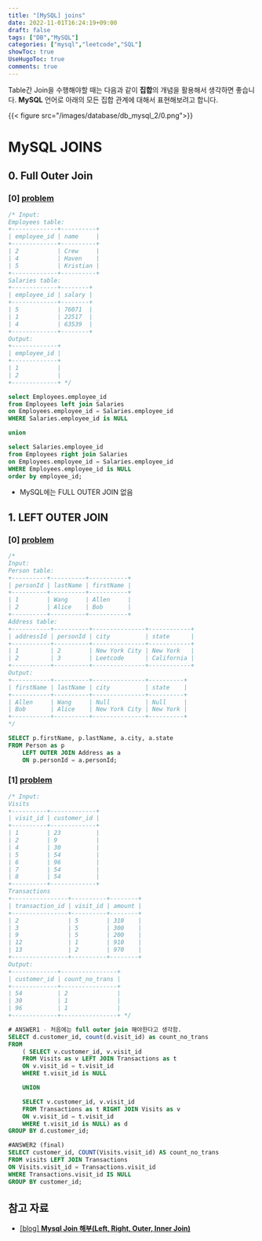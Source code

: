 ```yaml
---
title: "[MySQL] joins"
date: 2022-11-01T16:24:19+09:00
draft: false
tags: ["DB","MySQL"]
categories: ["mysql","leetcode","SQL"]
showToc: true
UseHugoToc: true
comments: true
---
```


Table간 Join을 수행해야할 때는 다음과 같이 **집합**의 개념을 활용해서 생각하면 좋습니다. **MySQL** 언어로 아래의 모든 집합 관계에 대해서 표현해보려고 합니다. 

{{< figure src="/images/database/db_mysql_2/0.png">}}

# MySQL JOINS

## 0. Full Outer Join

### [0] [problem](https://leetcode.com/problems/employees-with-missing-information/)

```sql
/* Input: 
Employees table:
+-------------+----------+
| employee_id | name     |
+-------------+----------+
| 2           | Crew     |
| 4           | Haven    |
| 5           | Kristian |
+-------------+----------+
Salaries table:
+-------------+--------+
| employee_id | salary |
+-------------+--------+
| 5           | 76071  |
| 1           | 22517  |
| 4           | 63539  |
+-------------+--------+
Output: 
+-------------+
| employee_id |
+-------------+
| 1           |
| 2           |
+-------------+ */

select Employees.employee_id
from Employees left join Salaries
on Employees.employee_id = Salaries.employee_id
WHERE Salaries.employee_id is NULL

union

select Salaries.employee_id
from Employees right join Salaries
on Employees.employee_id = Salaries.employee_id
WHERE Employees.employee_id is NULL 
order by employee_id;
```

- MySQL에는 FULL OUTER JOIN 없음

## 1. LEFT OUTER JOIN

### [0] [problem](https://leetcode.com/problems/combine-two-tables/)

```sql
/*
Input: 
Person table:
+----------+----------+-----------+
| personId | lastName | firstName |
+----------+----------+-----------+
| 1        | Wang     | Allen     |
| 2        | Alice    | Bob       |
+----------+----------+-----------+
Address table:
+-----------+----------+---------------+------------+
| addressId | personId | city          | state      |
+-----------+----------+---------------+------------+
| 1         | 2        | New York City | New York   |
| 2         | 3        | Leetcode      | California |
+-----------+----------+---------------+------------+
Output: 
+-----------+----------+---------------+----------+
| firstName | lastName | city          | state    |
+-----------+----------+---------------+----------+
| Allen     | Wang     | Null          | Null     |
| Bob       | Alice    | New York City | New York |
+-----------+----------+---------------+----------+
*/

SELECT p.firstName, p.lastName, a.city, a.state
FROM Person as p
    LEFT OUTER JOIN Address as a 
    ON p.personId = a.personId;
```

### [1] [problem](https://leetcode.com/problems/customer-who-visited-but-did-not-make-any-transactions/)

```sql
/* Input: 
Visits
+----------+-------------+
| visit_id | customer_id |
+----------+-------------+
| 1        | 23          |
| 2        | 9           |
| 4        | 30          |
| 5        | 54          |
| 6        | 96          |
| 7        | 54          |
| 8        | 54          |
+----------+-------------+
Transactions
+----------------+----------+--------+
| transaction_id | visit_id | amount |
+----------------+----------+--------+
| 2              | 5        | 310    |
| 3              | 5        | 300    |
| 9              | 5        | 200    |
| 12             | 1        | 910    |
| 13             | 2        | 970    |
+----------------+----------+--------+
Output: 
+-------------+----------------+
| customer_id | count_no_trans |
+-------------+----------------+
| 54          | 2              |
| 30          | 1              |
| 96          | 1              |
+-------------+----------------+ */

# ANSWER1 - 처음에는 full outer join 해야한다고 생각함. 
SELECT d.customer_id, count(d.visit_id) as count_no_trans
FROM 
    ( SELECT v.customer_id, v.visit_id
    FROM Visits as v LEFT JOIN Transactions as t
    ON v.visit_id = t.visit_id
    WHERE t.visit_id is NULL

    UNION

    SELECT v.customer_id, v.visit_id
    FROM Transactions as t RIGHT JOIN Visits as v
    ON v.visit_id = t.visit_id
    WHERE t.visit_id is NULL) as d
GROUP BY d.customer_id;

#ANSWER2 (final)
SELECT customer_id, COUNT(Visits.visit_id) AS count_no_trans
FROM visits LEFT JOIN Transactions
ON Visits.visit_id = Transactions.visit_id
WHERE Transactions.visit_id IS NULL
GROUP BY customer_id;
```

## 참고 자료

- [[blog] **Mysql Join 해부(Left, Right, Outer, Inner Join)**](http://rapapa.net/?p=311)